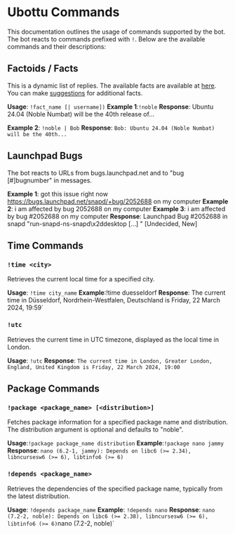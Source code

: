 # Ubottu Commands

This documentation outlines the usage of commands supported by the bot. The bot reacts to commands prefixed with `!`. Below are the available commands and their descriptions:

## Factoids / Facts

This is a dynamic list of replies.
The available facts are available at [here](https://maubot.haxxors.com/factoids/). You can make [suggestions](https://cloud.haxxors.com/s/Yr7GEfDazHSC8gH) for additional facts.

**Usage**: `!fact_name [| username])`
**Example 1**:`!noble`
**Response**: Ubuntu 24.04 (Noble Numbat) will be the 40th release of...

**Example 2**: `!noble | Bob`
**Response**: `Bob: Ubuntu 24.04 (Noble Numbat) will be the 40th...`

## Launchpad Bugs

The bot reacts to URLs from bugs.launchpad.net and to "bug [#]bugnumber" in messages.

**Example 1**: got this issue right now https://bugs.launchpad.net/snapd/+bug/2052688 on my computer
**Example 2**: i am affected by bug 2052688 on my computer
**Example 3**: i am affected by bug #2052688 on my computer
**Response**: Launchpad Bug #2052688 in snapd "run-snapd-ns-snapd\x2ddesktop [...] " [Undecided, New]

## Time Commands

### `!time <city>`

Retrieves the current local time for a specified city.

**Usage**: `!time city_name`
**Example**:!time duesseldorf **Response**: The current time in Düsseldorf, Nordrhein-Westfalen, Deutschland is Friday, 22 March 2024, 19:59`

### `!utc`

Retrieves the current time in UTC timezone, displayed as the local time in London.

**Usage**: `!utc`
**Response**: `The current time in London, Greater London, England, United Kingdom is Friday, 22 March 2024, 19:00`

## Package Commands

### `!package <package_name> [<distribution>]`

Fetches package information for a specified package name and distribution.
The distribution argument is optional and defaults to "noble".

**Usage**:`!package package_name distribution`
**Example**:`!package nano jammy`
**Response**: `nano (6.2-1, jammy): Depends on libc6 (>= 2.34), libncursesw6 (>= 6), libtinfo6 (>= 6)`

### `!depends <package_name>`

Retrieves the dependencies of the specified package name, typically from the latest distribution.

**Usage**: `!depends package_name`
**Example**: `!depends nano`
**Response**: `nano (7.2-2, noble): Depends on libc6 (>= 2.38), libncursesw6 (>= 6), libtinfo6 (>= 6)`nano (7.2-2, noble)`

